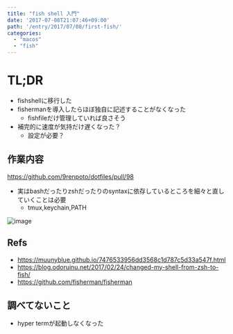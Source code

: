 ```yaml
---
title: "fish shell 入門"
date: '2017-07-08T21:07:46+09:00'
path: '/entry/2017/07/08/first-fish/'
categories:
  - "macos"
  - "fish"
---
```

# TL;DR

- fishshellに移行した
- fishermanを導入したらほぼ独自に記述することがなくなった
  - fishfileだけ管理していれば良さそう
- 補完的に速度が気持だけ遅くなった？
  - 設定が必要？

## 作業内容

<https://github.com/9renpoto/dotfiles/pull/98>

- 実はbashだったりzshだったりのsyntaxに依存しているところを細々と直していくことは必要
  - tmux,keychain,PATH

![image](https://qiita-image-store.s3.amazonaws.com/0/4943/5cd6ec85-0654-04eb-03c1-f792115e6a72.png)

## Refs

- <https://muunyblue.github.io/7476533956dd3568c1d787c5d33a547f.html>
- <https://blog.odoruinu.net/2017/02/24/changed-my-shell-from-zsh-to-fish/>
- <https://github.com/fisherman/fisherman>

## 調べてないこと

- hyper termが起動しなくなった
